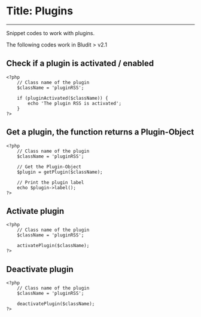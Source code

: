 # Title: Plugins
<!-- Position: 10 -->
---
Snippet codes to work with plugins.

<div class="note">
The following codes work in Bludit > v2.1
</div>

## Check if a plugin is activated / enabled
```
<?php
	// Class name of the plugin
	$className = 'pluginRSS';

	if (pluginActivated($className)) {
		echo 'The plugin RSS is activated';
	}
?>
```

## Get a plugin, the function returns a Plugin-Object
```
<?php
	// Class name of the plugin
	$className = 'pluginRSS';

	// Get the Plugin-Object
	$plugin = getPlugin($className);

	// Print the plugin label
	echo $plugin->label();
?>
```

## Activate plugin
```
<?php
	// Class name of the plugin
	$className = 'pluginRSS';

	activatePlugin($className);
?>
```

## Deactivate plugin
```
<?php
	// Class name of the plugin
	$className = 'pluginRSS';

	deactivatePlugin($className);
?>
```

